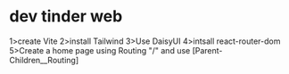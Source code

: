 # dev tinder web

1>create Vite
2>install Tailwind
3>Use DaisyUI
4>intsall react-router-dom
5>Create a home page using Routing "/" and use [Parent-Children__Routing]
